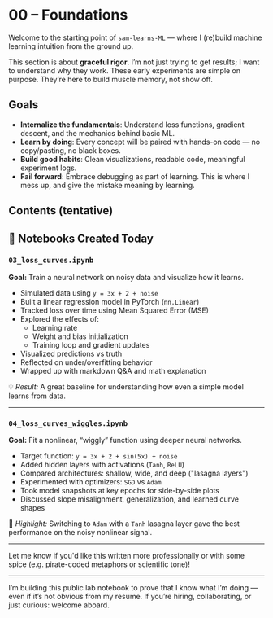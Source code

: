 # 00 – Foundations

Welcome to the starting point of `sam-learns-ML` — where I (re)build machine learning intuition from the ground up.

This section is about **graceful rigor**. I’m not just trying to get results; I want to understand why they work. 
These early experiments are simple on purpose. They’re here to build muscle memory, not show off.

## Goals

- **Internalize the fundamentals**: Understand loss functions, gradient descent, and the mechanics behind basic ML.
- **Learn by doing**: Every concept will be paired with hands-on code — no copy/pasting, no black boxes.
- **Build good habits**: Clean visualizations, readable code, meaningful experiment logs.
- **Fail forward**: Embrace debugging as part of learning. This is where I mess up, and give the mistake meaning by learning.

## Contents (tentative)

## 🧪 Notebooks Created Today

### `03_loss_curves.ipynb`
**Goal:** Train a neural network on noisy data and visualize how it learns.

- Simulated data using `y = 3x + 2 + noise`
- Built a linear regression model in PyTorch (`nn.Linear`)
- Tracked loss over time using Mean Squared Error (MSE)
- Explored the effects of:
  - Learning rate
  - Weight and bias initialization
  - Training loop and gradient updates
- Visualized predictions vs truth
- Reflected on under/overfitting behavior
- Wrapped up with markdown Q&A and math explanation

💡 *Result:* A great baseline for understanding how even a simple model learns from data.

---

### `04_loss_curves_wiggles.ipynb`
**Goal:** Fit a nonlinear, “wiggly” function using deeper neural networks.

- Target function: `y = 3x + 2 + sin(5x) + noise`
- Added hidden layers with activations (`Tanh`, `ReLU`)
- Compared architectures: shallow, wide, and deep ("lasagna layers")
- Experimented with optimizers: `SGD` vs `Adam`
- Took model snapshots at key epochs for side-by-side plots
- Discussed slope misalignment, generalization, and learned curve shapes

🧠 *Highlight:* Switching to `Adam` with a `Tanh` lasagna layer gave the best performance on the noisy nonlinear signal.

---

Let me know if you'd like this written more professionally or with some spice (e.g. pirate-coded metaphors or scientific tone)!

---

I’m building this public lab notebook to prove that I know what I’m doing — even if it’s not obvious from my resume.
If you’re hiring, collaborating, or just curious: welcome aboard.

